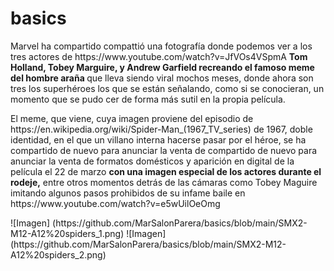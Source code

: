 # basics
<!DOCTYPE html>
<html>
<head>
   <title> Spider-Man:No Way Home:la idea de recreara el icónico meme del hombre araña surgio de Adrew Garfid</title>
   </head>
   <body>
    <p> Marvel ha compartido compattió una fotografía donde podemos ver a los tres actores de <A> https://www.youtube.com/watch?v=JfVOs4VSpmA </A> <b> Tom Holland, Tobey Marguire, y Andrew Garfield recreando el famoso meme del hombre araña </b> que lleva siendo viral mochos meses, donde ahora son tres los superhéroes los que se están señalando, como si se conocieran, un momento que se pudo cer de forma más sutil en la propia película. </p>
   
   <p>El meme, que viene, cuya imagen proviene del episodio de <A> https://en.wikipedia.org/wiki/Spider-Man_(1967_TV_series) </A> de 1967, doble identidad, en el que un villano interna hacerse pasar por el héroe, se ha compartido de nuevo para anunciar la venta de compartido de nuevo para anunciar la venta de formatos domésticos y aparición en digital de la película el 22 de marzo <b> con una imagen especial de los actores durante el rodeje,</b> entre otros momentos detrás de las cámaras como Tobey Maguire imitando algunos pasos prohibidos de su infame baile en <A> https://www.youtube.com/watch?v=e5wUilOeOmg </A> </p>
  ![Imagen] (https://github.com/MarSalonParera/basics/blob/main/SMX2-M12-A12%20spiders_1.png)
  ![Imagen] (https://github.com/MarSalonParera/basics/blob/main/SMX2-M12-A12%20spiders_2.png)

